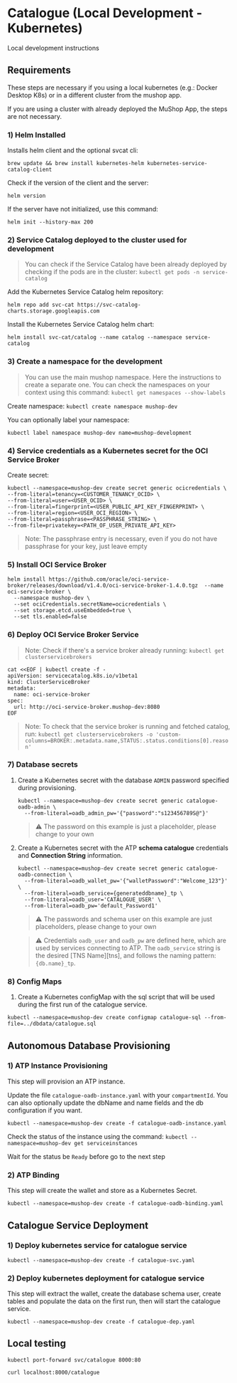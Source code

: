 # Catalogue (Local Development - Kubernetes)
Local development instructions

## Requirements

These steps are necessary if you using a local kubernetes (e.g.: Docker Desktop K8s) or in a different cluster from the mushop app.

If you are using a cluster with already deployed the MuShop App, the steps are not necessary.

### 1) Helm Installed
Installs helm client and the optional svcat cli:

  ```brew update && brew install kubernetes-helm kubernetes-service-catalog-client``` 


Check if the version of the client and the server:

  ```helm version```

If the server have not initialized, use this command:

```helm init --history-max 200```

### 2) Service Catalog deployed to the cluster used for development
> You can check if the Service Catalog have been already deployed by checking if the pods are in the cluster: ```kubectl get pods -n service-catalog```

Add the Kubernetes Service Catalog helm repository:

```helm repo add svc-cat https://svc-catalog-charts.storage.googleapis.com```

Install the Kubernetes Service Catalog helm chart:

```helm install svc-cat/catalog --name catalog --namespace service-catalog```

### 3) Create a namespace for the development
> You can use the main mushop namespace. Here the instructions to create a separate one.
> You can check the namespaces on your context using this command: ```kubectl get namespaces --show-labels```

Create namespace:
```kubectl create namespace mushop-dev```

You can optionally label your namespace:

```kubectl label namespace mushop-dev name=mushop-development```



### 4) Service credentials as a Kubernetes secret for the OCI Service Broker

Create secret:
```
kubectl --namespace=mushop-dev create secret generic ocicredentials \
--from-literal=tenancy=<CUSTOMER_TENANCY_OCID> \
--from-literal=user=<USER_OCID> \
--from-literal=fingerprint=<USER_PUBLIC_API_KEY_FINGERPRINT> \
--from-literal=region=<USER_OCI_REGION> \
--from-literal=passphrase=<PASSPHRASE_STRING> \
--from-file=privatekey=<PATH_OF_USER_PRIVATE_API_KEY>
```

> Note: The passphrase entry is necessary, even if you do not have passphrase for your key, just leave empty


### 5) Install OCI Service Broker

```
helm install https://github.com/oracle/oci-service-broker/releases/download/v1.4.0/oci-service-broker-1.4.0.tgz  --name oci-service-broker \
  --namespace mushop-dev \
  --set ociCredentials.secretName=ocicredentials \
  --set storage.etcd.useEmbedded=true \
  --set tls.enabled=false
```

### 6) Deploy OCI Service Broker Service
> Note: Check if there's a service broker already running: ```kubectl get clusterservicebrokers```

```
cat <<EOF | kubectl create -f -
apiVersion: servicecatalog.k8s.io/v1beta1
kind: ClusterServiceBroker
metadata:
  name: oci-service-broker
spec:
  url: http://oci-service-broker.mushop-dev:8080
EOF
```

> Note: To check that the service broker is running and fetched catalog, run: ```kubectl get clusterservicebrokers -o 'custom-columns=BROKER:.metadata.name,STATUS:.status.conditions[0].reason'```

### 7) Database secrets

1. Create a Kubernetes secret with the database `ADMIN` password specified during provisioning.

    ```text
    kubectl --namespace=mushop-dev create secret generic catalogue-oadb-admin \
      --from-literal=oadb_admin_pw='{"password":"s123456789S@"}'
    ```

    > ⚠️ The password on this example is just a placeholder, please change to your own

1. Create a Kubernetes secret with the ATP **schema catalogue** credentials and **Connection String** information.

    ```text
    kubectl --namespace=mushop-dev create secret generic catalogue-oadb-connection \
      --from-literal=oadb_wallet_pw='{"walletPassword":"Welcome_123"}' \
      --from-literal=oadb_service={generateddbname}_tp \
      --from-literal=oadb_user='CATALOGUE_USER' \
      --from-literal=oadb_pw='default_Password1'
    ```

    > ⚠️ The passwords and schema user on this example are just placeholders, please change to your own

    > ⚠️ Credentials `oadb_user` and `oadb_pw` are defined here, which are used by services connecting to ATP. The `oadb_service` string is the desired [TNS Name][tns], and follows the naming pattern: `{db.name}_tp`.
    

### 8) Config Maps

1. Create a Kubernetes configMap with the sql script that will be used during the first run of the catalogue service.
```
kubectl --namespace=mushop-dev create configmap catalogue-sql --from-file=../dbdata/catalogue.sql
```


## Autonomous Database Provisioning

### 1) ATP Instance Provisioning

This step will provision an ATP instance.

Update the file `catalogue-oadb-instance.yaml` with your `compartmentId`. You can also optionally update the dbName and name fields and the db configuration if you want.
```
kubectl --namespace=mushop-dev create -f catalogue-oadb-instance.yaml
```

Check the status of the instance using the command:
```kubectl --namespace=mushop-dev get serviceinstances```

Wait for the status be `Ready` before go to the next step

### 2) ATP Binding

This step will create the wallet and store as a Kubernetes Secret.
```
kubectl --namespace=mushop-dev create -f catalogue-oadb-binding.yaml
```


## Catalogue Service Deployment

### 1) Deploy kubernetes service for catalogue service
```
kubectl --namespace=mushop-dev create -f catalogue-svc.yaml
```

### 2) Deploy kubernetes deployment for catalogue service

This step will extract the wallet, create the database schema user, create tables and populate the data on the first run, then will start the catalogue service.
```
kubectl --namespace=mushop-dev create -f catalogue-dep.yaml
```


## Local testing

```kubectl port-forward svc/catalogue 8000:80```

```curl localhost:8000/catalogue```

